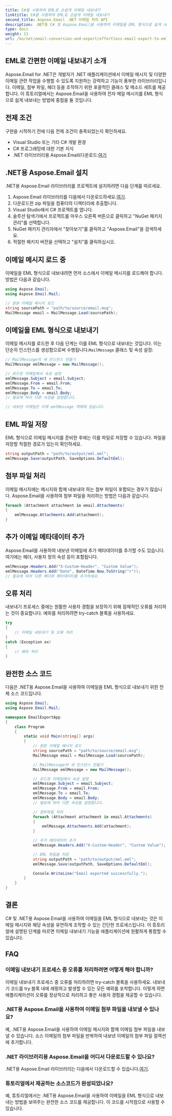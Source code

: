 ```yaml
---
title: C#을 사용하여 EML로 손쉽게 이메일 내보내기
linktitle: C#을 사용하여 EML로 손쉽게 이메일 내보내기
second_title: Aspose.Email .NET 이메일 처리 API
description: .NET용 C# 및 Aspose.Email을 사용하여 이메일을 EML 형식으로 쉽게 내보낼 수 있습니다. 소스 코드 예제를 통해 단계별로 알아보세요.
type: docs
weight: 11
url: /ko/net/email-conversion-and-export/effortless-email-export-to-eml-using-csharp/
---
```


## EML로 간편한 이메일 내보내기 소개

Aspose.Email for .NET은 개발자가 .NET 애플리케이션에서 이메일 메시지 및 다양한 이메일 관련 작업을 수행할 수 있도록 지원하는 강력하고 기능이 풍부한 라이브러리입니다. 이메일, 첨부 파일, 헤더 등을 조작하기 위한 포괄적인 클래스 및 메소드 세트를 제공합니다. 이 튜토리얼에서는 Aspose.Email을 사용하여 전자 메일 메시지를 EML 형식으로 쉽게 내보내는 방법에 중점을 둘 것입니다.

## 전제 조건

구현을 시작하기 전에 다음 전제 조건이 충족되었는지 확인하세요.

- Visual Studio 또는 기타 C# 개발 환경
- C# 프로그래밍에 대한 기본 지식
-  .NET 라이브러리용 Aspose.Email(다운로드:[여기](https://downloads.aspose.com/email/net)

## .NET용 Aspose.Email 설치

.NET용 Aspose.Email 라이브러리를 프로젝트에 설치하려면 다음 단계를 따르세요.

1.  Aspose.Email 라이브러리를 다음에서 다운로드하세요.[여기](https://releases.aspose.com/email/net).
2. 다운로드한 zip 파일을 컴퓨터의 디렉터리에 추출합니다.
3. Visual Studio에서 C# 프로젝트를 엽니다.
4. 솔루션 탐색기에서 프로젝트를 마우스 오른쪽 버튼으로 클릭하고 "NuGet 패키지 관리"를 선택합니다.
5. NuGet 패키지 관리자에서 "찾아보기"를 클릭하고 "Aspose.Email"을 검색하세요.
6. 적절한 패키지 버전을 선택하고 "설치"를 클릭하십시오.

## 이메일 메시지 로드 중

이메일을 EML 형식으로 내보내려면 먼저 소스에서 이메일 메시지를 로드해야 합니다. 방법은 다음과 같습니다.

```csharp
using Aspose.Email;
using Aspose.Email.Mail;

// 원본 이메일 메시지 로드
string sourcePath = "path/to/source/email.msg";
MailMessage email = MailMessage.Load(sourcePath);
```

## 이메일을 EML 형식으로 내보내기

 이메일 메시지를 로드한 후 다음 단계는 이를 EML 형식으로 내보내는 것입니다. 이는 단순히 인스턴스를 생성함으로써 수행됩니다.`MailMessage` 클래스 및 속성 설정:

```csharp
// MailMessage의 새 인스턴스 만들기
MailMessage emlMessage = new MailMessage();

// 로드된 이메일에서 속성 설정
emlMessage.Subject = email.Subject;
emlMessage.From = email.From;
emlMessage.To = email.To;
emlMessage.Body = email.Body;
// 필요에 따라 다른 속성을 설정합니다.

// 내보낸 이메일은 이제 emlMessage 객체에 있습니다.
```

## EML 파일 저장

EML 형식으로 이메일 메시지를 준비한 후에는 이를 파일로 저장할 수 있습니다. 파일을 저장할 적절한 경로가 있는지 확인하세요.

```csharp
string outputPath = "path/to/output/eml.eml";
emlMessage.Save(outputPath, SaveOptions.DefaultEml);
```

## 첨부 파일 처리

이메일 메시지에는 메시지와 함께 내보내야 하는 첨부 파일이 포함되는 경우가 많습니다. Aspose.Email을 사용하여 첨부 파일을 처리하는 방법은 다음과 같습니다.

```csharp
foreach (Attachment attachment in email.Attachments)
{
    emlMessage.Attachments.Add(attachment);
}
```

## 추가 이메일 메타데이터 추가

Aspose.Email을 사용하여 내보낸 이메일에 추가 메타데이터를 추가할 수도 있습니다. 여기에는 헤더, 사용자 정의 속성 등이 포함됩니다.

```csharp
emlMessage.Headers.Add("X-Custom-Header", "Custom Value");
emlMessage.Headers.Add("Date", DateTime.Now.ToString("r"));
// 필요에 따라 다른 헤더와 메타데이터를 추가하세요.
```

## 오류 처리

내보내기 프로세스 중에는 원활한 사용자 경험을 보장하기 위해 잠재적인 오류를 처리하는 것이 중요합니다. 예외를 처리하려면 try-catch 블록을 사용하세요.

```csharp
try
{
    // 이메일 내보내기 및 오류 처리
}
catch (Exception ex)
{
    // 예외 처리
}
```

## 완전한 소스 코드

다음은 .NET용 Aspose.Email을 사용하여 이메일을 EML 형식으로 내보내기 위한 전체 소스 코드입니다.

```csharp
using Aspose.Email;
using Aspose.Email.Mail;

namespace EmailExportApp
{
    class Program
    {
        static void Main(string[] args)
        {
            // 원본 이메일 메시지 로드
            string sourcePath = "path/to/source/email.msg";
            MailMessage email = MailMessage.Load(sourcePath);

            // MailMessage의 새 인스턴스 만들기
            MailMessage emlMessage = new MailMessage();

            // 로드된 이메일에서 속성 설정
            emlMessage.Subject = email.Subject;
            emlMessage.From = email.From;
            emlMessage.To = email.To;
            emlMessage.Body = email.Body;
            // 필요에 따라 다른 속성을 설정합니다.

            // 첨부파일 처리
            foreach (Attachment attachment in email.Attachments)
            {
                emlMessage.Attachments.Add(attachment);
            }

            // 추가 메타데이터 추가
            emlMessage.Headers.Add("X-Custom-Header", "Custom Value");

            // EML 파일을 저장
            string outputPath = "path/to/output/eml.eml";
            emlMessage.Save(outputPath, SaveOptions.DefaultEml);

            Console.WriteLine("Email exported successfully.");
        }
    }
}
```

## 결론

C# 및 .NET용 Aspose.Email을 사용하여 이메일을 EML 형식으로 내보내는 것은 이메일 메시지와 해당 속성을 유연하게 조작할 수 있는 간단한 프로세스입니다. 이 튜토리얼에 설명된 단계를 따르면 이메일 내보내기 기능을 애플리케이션에 원활하게 통합할 수 있습니다.

## FAQ

### 이메일 내보내기 프로세스 중 오류를 처리하려면 어떻게 해야 합니까?

이메일 내보내기 프로세스 중 오류를 처리하려면 try-catch 블록을 사용하세요. 내보내기 코드를 try 블록 내에 래핑하고 발생할 수 있는 모든 예외를 포착합니다. 이렇게 하면 애플리케이션이 오류를 정상적으로 처리하고 좋은 사용자 경험을 제공할 수 있습니다.

### .NET용 Aspose.Email을 사용하여 이메일 첨부 파일을 내보낼 수 있나요?

예, .NET용 Aspose.Email을 사용하여 이메일 메시지와 함께 이메일 첨부 파일을 내보낼 수 있습니다. 소스 이메일의 첨부 파일을 반복하여 내보낸 이메일의 첨부 파일 컬렉션에 추가합니다.

### .NET 라이브러리용 Aspose.Email을 어디서 다운로드할 수 있나요?

 .NET용 Aspose.Email 라이브러리는 다음에서 다운로드할 수 있습니다.[여기](https://downloads.aspose.com/email/net).

### 튜토리얼에서 제공하는 소스코드가 완성되었나요?

예, 튜토리얼에서는 .NET용 Aspose.Email을 사용하여 이메일을 EML 형식으로 내보내는 방법을 보여주는 완전한 소스 코드를 제공합니다. 이 코드를 시작점으로 사용할 수 있습니다.